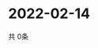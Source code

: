 # 2022-02-14
  共 0条

  <!-- BEGIN -->
  <!-- 最后更新时间Mon Feb 14 2022 05:04:31 GMT+0000 (Coordinated Universal Time) -->
  
  <!-- END -->
  
  